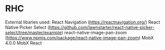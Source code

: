 # RHC
External libaries used:
React Navigation (https://reactnavigation.org/)
React Native Picker Select (https://github.com/lawnstarter/react-native-picker-select/tree/master/example)
react-native-image-pan-zoom (https://www.npmjs.com/package/react-native-image-pan-zoom)
MobX 4.0.0
MobX React

